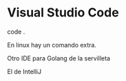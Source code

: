 # Visual Studio Code


code .


En linux hay un comando extra.

Otro IDE para Golang de la servilleta

El de IntelliJ